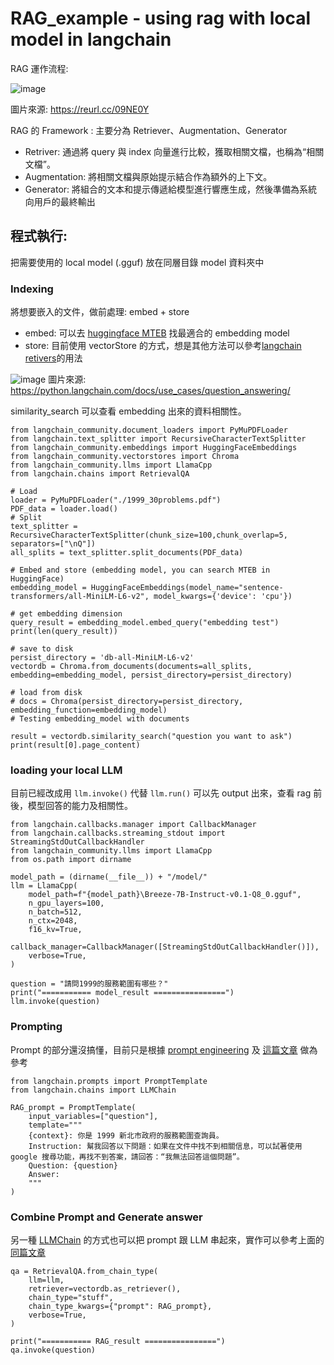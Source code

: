 # RAG_example - using rag with local model in langchain

RAG 運作流程:

![image](https://github.com/hzishan/RAG_example/assets/104684284/3ed59ae1-6d08-4aab-978f-7aed4f0040a9)

圖片來源: https://reurl.cc/09NE0Y

RAG 的 Framework : 主要分為 Retriever、Augmentation、Generator
- Retriver: 通過將 query 與 index 向量進行比較，獲取相關文檔，也稱為“相關文檔”。
- Augmentation: 將相關文檔與原始提示結合作為額外的上下文。 
- Generator: 將組合的文本和提示傳遞給模型進行響應生成，然後準備為系統向用戶的最終輸出



## 程式執行:

把需要使用的 local model (.gguf) 放在同層目錄 model 資料夾中
### Indexing 
將想要嵌入的文件，做前處理: embed + store
- embed: 可以去 [huggingface MTEB](https://huggingface.co/spaces/mteb/leaderboard) 找最適合的 embedding model
- store: 目前使用 vectorStore 的方式，想是其他方法可以參考[langchain retivers](https://python.langchain.com/docs/modules/data_connection/retrievers/)的用法

![image](https://github.com/hzishan/RAG_example/assets/104684284/28fee892-b7bc-4aaa-935f-c13f72b0c852)
圖片來源: https://python.langchain.com/docs/use_cases/question_answering/

similarity_search 可以查看 embedding 出來的資料相關性。
```
from langchain_community.document_loaders import PyMuPDFLoader
from langchain.text_splitter import RecursiveCharacterTextSplitter
from langchain_community.embeddings import HuggingFaceEmbeddings
from langchain_community.vectorstores import Chroma
from langchain_community.llms import LlamaCpp
from langchain.chains import RetrievalQA

# Load
loader = PyMuPDFLoader("./1999_30problems.pdf")
PDF_data = loader.load()
# Split
text_splitter = RecursiveCharacterTextSplitter(chunk_size=100,chunk_overlap=5, separators=["\nQ"])
all_splits = text_splitter.split_documents(PDF_data)  

# Embed and store (embedding model, you can search MTEB in HuggingFace)
embedding_model = HuggingFaceEmbeddings(model_name="sentence-transformers/all-MiniLM-L6-v2", model_kwargs={'device': 'cpu'})

# get embedding dimension
query_result = embedding_model.embed_query("embedding test")
print(len(query_result))

# save to disk
persist_directory = 'db-all-MiniLM-L6-v2' 
vectordb = Chroma.from_documents(documents=all_splits, embedding=embedding_model, persist_directory=persist_directory)

# load from disk
# docs = Chroma(persist_directory=persist_directory, embedding_function=embedding_model)
# Testing embedding_model with documents

result = vectordb.similarity_search("question you want to ask")
print(result[0].page_content)
```

### loading your local LLM
目前已經改成用 `llm.invoke()` 代替 `llm.run()`
可以先 output 出來，查看 rag 前後，模型回答的能力及相關性。

```
from langchain.callbacks.manager import CallbackManager
from langchain.callbacks.streaming_stdout import StreamingStdOutCallbackHandler
from langchain_community.llms import LlamaCpp
from os.path import dirname

model_path = (dirname(__file__)) + "/model/"
llm = LlamaCpp(
    model_path=f"{model_path}\Breeze-7B-Instruct-v0.1-Q8_0.gguf",
    n_gpu_layers=100,
    n_batch=512,
    n_ctx=2048,
    f16_kv=True,
    callback_manager=CallbackManager([StreamingStdOutCallbackHandler()]),
    verbose=True,
)

question = "請問1999的服務範圍有哪些？"
print("=========== model_result ================")
llm.invoke(question)
```
### Prompting
Prompt 的部分還沒搞懂，目前只是根據 [prompt engineering](https://www.promptingguide.ai/) 及 [這篇文章](https://github.com/EgoAlpha/prompt-in-context-learning/blob/main/PromptEngineering.md) 做為參考
```
from langchain.prompts import PromptTemplate
from langchain.chains import LLMChain

RAG_prompt = PromptTemplate(
    input_variables=["question"],
    template="""
    {context}: 你是 1999 新北市政府的服務範圍查詢員。
    Instruction: 幫我回答以下問題：如果在文件中找不到相關信息，可以試著使用 google 搜尋功能，再找不到答案，請回答：“我無法回答這個問題”。
    Question: {question}
    Answer: 
    """
)
```
### Combine Prompt and Generate answer
另一種 [LLMChain](https://api.python.langchain.com/en/latest/chains/langchain.chains.llm.LLMChain.html#langchain.chains.llm.LLMChain) 的方式也可以把 prompt 跟 LLM 串起來，實作可以參考上面的[同篇文章](https://reurl.cc/09NE0Y)
```
qa = RetrievalQA.from_chain_type(
    llm=llm,
    retriever=vectordb.as_retriever(),
    chain_type="stuff",
    chain_type_kwargs={"prompt": RAG_prompt},    
    verbose=True,
)

print("=========== RAG_result ================")
qa.invoke(question)
```
